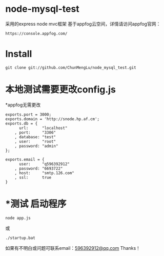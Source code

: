 # node-mysql-test
采用的express node mvc框架
基于appfog云空间，详情请访问appfog官网：
```
https://console.appfog.com/
```
# Install
```
git clone git://github.com/ChunMengLu/node_mysql_test.git
```
# 本地测试需要更改config.js
*appfog无需更改
```
exports.port = 3000;
exports.domain = 'http://snode.hp.af.cm';
exports.db = {
      url:      "localhost"
    , port:     "3306"
    , database: "test"
    , user:     "root"
    , password: "admin"
};

exports.email = {
      user:     "q596392912"
    , password: "6693722"
    , host:     "smtp.126.com"
    , ssl:      true
}
```
# *测试 启动程序
```
node app.js
```
或
```
./startup.bat 
```

如果有不明白或问题可联系email：596392912@qq.com Thanks！
